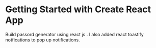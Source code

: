 # Getting Started with Create React App

Build passord generator using react js . I also added react toastify notfications to pop up notifications.
